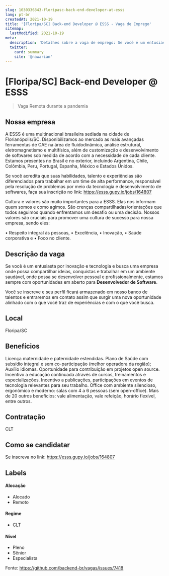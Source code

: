 ```yaml
---
slug: 1030336343-floripasc-back-end-developer-at-esss
lang: pt-br
createdAt: 2021-10-19
title: '[Floripa/SC] Back-end Developer @ ESSS - Vaga de Emprego'
sitemap:
  lastModified: 2021-10-19
meta:
  description: 'Detalhes sobre a vaga de emprego: Se você é um entusiasta por inovação e tecnologia e busca uma empresa onde possa compartilhar ideias, conquistas e trabalhar em um ambiente saudável, onde possa se desenvolver pessoal e profissionalmente, estamos sempre com oportunidades em aberto para **Desenvolvedor de Software**.  Você se inscreve e seu perfil ficará armazenado em nosso banco de talentos e entraremos em contato assim que surgir uma nova oportunidade alinhado com o que você traz de experiências e com o que você busca.'
  twitter:
    card: summary
    site: '@nawarian'
---
```


# [Floripa/SC] Back-end Developer @ ESSS

<!--
==================================================
Caso a vaga for remoto durante a pandemia informar no texto "Remoto durante o covid"
==================================================
-->
<!-- 
==================================================
POR FAVOR, SÓ POSTE SE A VAGA FOR PARA BACK-END!

Não faça distinção de gênero no título da vaga.

Use: "Back-End Developer" ao invés de 
"Desenvolvedor Back-End" \o/

Exemplo: `[São Paulo] Back-End Developer @ NOME DA EMPRESA`
==================================================
-->
<!--
==================================================
Caso a vaga for remoto durante a pandemia deixar a linha abaixo
==================================================
-->
> Vaga Remota durante a pandemia

## Nossa empresa
A ESSS é uma multinacional brasileira sediada na cidade de Florianópolis/SC. Disponibilizamos ao mercado as mais avançadas ferramentas de CAE na área de fluidodinâmica, análise estrutural, eletromagnetismo e multifísica, além de customização e desenvolvimento de softwares sob medida de acordo com a necessidade de cada cliente. Estamos presentes no Brasil e no exterior, incluindo Argentina, Chile, Colômbia, Peru, Portugal, Espanha, México e Estados Unidos.

Se você acredita que suas habilidades, talento e experiências são diferenciados para trabalhar em um time de alta performance, responsável pela resolução de problemas por meio da tecnologia e desenvolvimento de softwares, faça sua inscrição no link: https://esss.gupy.io/jobs/164807

Cultura e valores são muito importantes para a ESSS. Elas nos informam quem somos e como agimos. São crenças compartilhadas/orientações que todos seguimos quando enfrentamos um desafio ou uma decisão. Nossos valores são cruciais para promover uma cultura de sucesso para nossa empresa, sendo eles:

• Respeito integral às pessoas,
• Excelência,
• Inovação,
• Saúde corporativa e
• Foco no cliente. 

## Descrição da vaga

Se você é um entusiasta por inovação e tecnologia e busca uma empresa onde possa compartilhar ideias, conquistas e trabalhar em um ambiente saudável, onde possa se desenvolver pessoal e profissionalmente, estamos sempre com oportunidades em aberto para **Desenvolvedor de Software**. 

Você se inscreve e seu perfil ficará armazenado em nosso banco de talentos e entraremos em contato assim que surgir uma nova oportunidade alinhado com o que você traz de experiências e com o que você busca.

## Local

Floripa/SC

## Benefícios

Licença maternidade e paternidade estendidas.
Plano de Saúde com subsídio integral e sem co-participação (melhor operadora da região);
Auxílio idiomas.
Oportunidade para contribuição em projetos open source.
Incentivo a educação continuada através de cursos, treinamentos e especializações.
Incentivo a publicações, participações em eventos de tecnologia relevantes para seu trabalho.
Office com ambiente silencioso, ergonômico e moderno: salas com 4 a 6 pessoas (sem open-office).
Mais de 20 outros benefícios: vale alimentação, vale refeição, horário flexível, entre outros.

## Contratação

CLT

## Como se candidatar

Se inscreva no link: https://esss.gupy.io/jobs/164807

## Labels
<!-- retire os labels que não fazem sentido à vaga -->

#### Alocação
- Alocado
- Remoto

#### Regime
- CLT

#### Nível
- Pleno
- Sênior
- Especialista

Fonte: https://github.com/backend-br/vagas/issues/7418